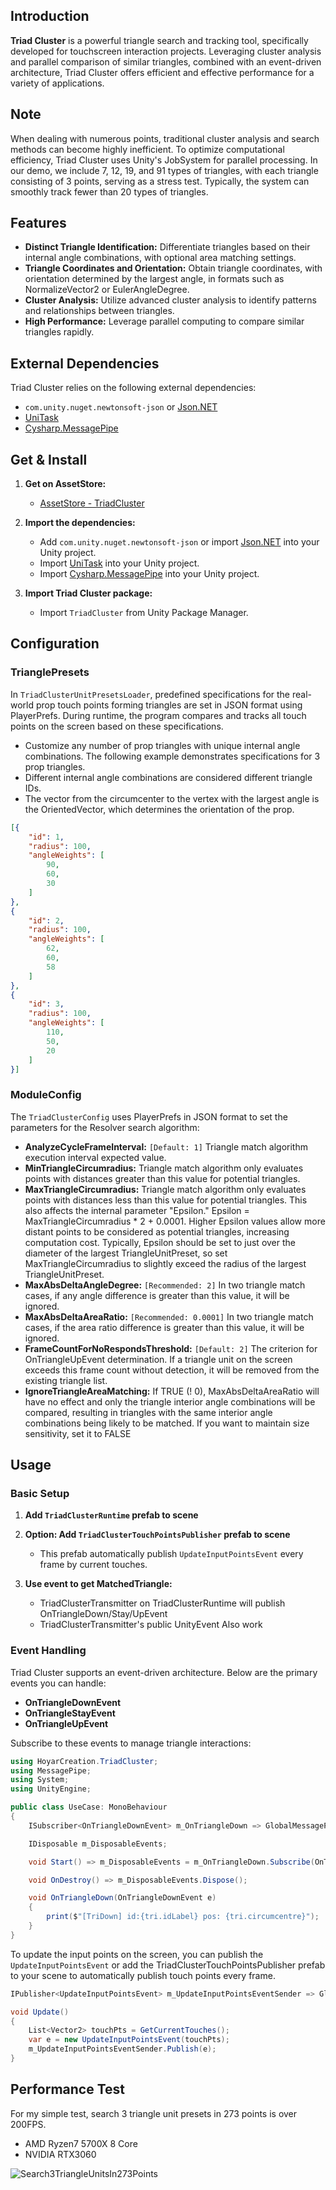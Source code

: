 ## Introduction
**Triad Cluster** is a powerful triangle search and tracking tool, specifically developed for touchscreen interaction projects. Leveraging cluster analysis and parallel comparison of similar triangles, combined with an event-driven architecture, Triad Cluster offers efficient and effective performance for a variety of applications.

## Note
When dealing with numerous points, traditional cluster analysis and search methods can become highly inefficient. To optimize computational efficiency, Triad Cluster uses Unity's JobSystem for parallel processing. In our demo, we include 7, 12, 19, and 91 types of triangles, with each triangle consisting of 3 points, serving as a stress test. Typically, the system can smoothly track fewer than 20 types of triangles.

## Features

- **Distinct Triangle Identification:** Differentiate triangles based on their internal angle combinations, with optional area matching settings.
- **Triangle Coordinates and Orientation:** Obtain triangle coordinates, with orientation determined by the largest angle, in formats such as NormalizeVector2 or EulerAngleDegree.
- **Cluster Analysis:** Utilize advanced cluster analysis to identify patterns and relationships between triangles.
- **High Performance:** Leverage parallel computing to compare similar triangles rapidly.

## External Dependencies

Triad Cluster relies on the following external dependencies:
- `com.unity.nuget.newtonsoft-json` or [Json.NET](https://www.newtonsoft.com/json)
- [UniTask](https://github.com/Cysharp/UniTask)
- [Cysharp.MessagePipe](https://github.com/Cysharp/MessagePipe)

## Get & Install

1. **Get on AssetStore:**
   - [AssetStore - TriadCluster](https://assetstore.unity.com/packages/slug/305618)

2. **Import the dependencies:**
    - Add `com.unity.nuget.newtonsoft-json` or import [Json.NET](https://www.newtonsoft.com/json) into your Unity project.
    - Import [UniTask](https://github.com/Cysharp/UniTask) into your Unity project.
    - Import [Cysharp.MessagePipe](https://github.com/Cysharp/MessagePipe) into your Unity project.

3. **Import Triad Cluster package:**
    - Import `TriadCluster` from Unity Package Manager.

## Configuration

### TrianglePresets

In `TriadClusterUnitPresetsLoader`, predefined specifications for the real-world prop touch points forming triangles are set in JSON format using PlayerPrefs. During runtime, the program compares and tracks all touch points on the screen based on these specifications.

- Customize any number of prop triangles with unique internal angle combinations. The following example demonstrates specifications for 3 prop triangles.
- Different internal angle combinations are considered different triangle IDs.
- The vector from the circumcenter to the vertex with the largest angle is the OrientedVector, which determines the orientation of the prop.

```json
[{
    "id": 1,
    "radius": 100,
    "angleWeights": [
        90,
        60,
        30
    ]
},
{
    "id": 2,
    "radius": 100,
    "angleWeights": [
        62,
        60,
        58
    ]
},
{
    "id": 3,
    "radius": 100,
    "angleWeights": [
        110,
        50,
        20
    ]
}]
```

### ModuleConfig

The `TriadClusterConfig` uses PlayerPrefs in JSON format to set the parameters for the Resolver search algorithm:

- **AnalyzeCycleFrameInterval:** `[Default: 1]` Triangle match algorithm execution interval expected value.
- **MinTriangleCircumradius:** Triangle match algorithm only evaluates points with distances greater than this value for potential triangles.
- **MaxTriangleCircumradius:** Triangle match algorithm only evaluates points with distances less than this value for potential triangles. This also affects the internal parameter "Epsilon." Epsilon = MaxTriangleCircumradius * 2 + 0.0001. Higher Epsilon values allow more distant points to be considered as potential triangles, increasing computation cost. Typically, Epsilon should be set to just over the diameter of the largest TriangleUnitPreset, so set MaxTriangleCircumradius to slightly exceed the radius of the largest TriangleUnitPreset.
- **MaxAbsDeltaAngleDegree:** `[Recommended: 2]` In two triangle match cases, if any angle difference is greater than this value, it will be ignored.
- **MaxAbsDeltaAreaRatio:** `[Recommended: 0.0001]` In two triangle match cases, if the area ratio difference is greater than this value, it will be ignored.
- **FrameCountForNoRespondsThreshold:** `[Default: 2]` The criterion for OnTriangleUpEvent determination. If a triangle unit on the screen exceeds this frame count without detection, it will be removed from the existing triangle list.
- **IgnoreTriangleAreaMatching:** If TRUE (! 0), MaxAbsDeltaAreaRatio will have no effect and only the triangle interior angle combinations will be compared, resulting in triangles with the same interior angle combinations being likely to be matched. If you want to maintain size sensitivity, set it to FALSE

## Usage

### Basic Setup

1. **Add `TriadClusterRuntime` prefab to scene**

2. **Option: Add `TriadClusterTouchPointsPublisher` prefab to scene**
   - This prefab automatically publish `UpdateInputPointsEvent` every frame by current touches.

3. **Use event to get MatchedTriangle:**
   - TriadClusterTransmitter on TriadClusterRuntime will publish OnTriangleDown/Stay/UpEvent
   - TriadClusterTransmitter's public UnityEvent Also work 

### Event Handling

Triad Cluster supports an event-driven architecture. Below are the primary events you can handle:

- **OnTriangleDownEvent**
- **OnTriangleStayEvent**
- **OnTriangleUpEvent**

Subscribe to these events to manage triangle interactions:

```csharp
using HoyarCreation.TriadCluster;
using MessagePipe;
using System;
using UnityEngine;

public class UseCase: MonoBehaviour
{
    ISubscriber<OnTriangleDownEvent> m_OnTriangleDown => GlobalMessagePipe.GetSubscriber<OnTriangleDownEvent>();

    IDisposable m_DisposableEvents;

    void Start() => m_DisposableEvents = m_OnTriangleDown.Subscribe(OnTriangleDown);

    void OnDestroy() => m_DisposableEvents.Dispose();

    void OnTriangleDown(OnTriangleDownEvent e)
    {
        print($"[TriDown] id:{tri.idLabel} pos: {tri.circumcentre}");
    }
}
```
To update the input points on the screen, you can publish the `UpdateInputPointsEvent` or add the TriadClusterTouchPointsPublisher prefab to your scene to automatically publish touch points every frame.
```csharp
IPublisher<UpdateInputPointsEvent> m_UpdateInputPointsEventSender => GlobalMessagePipe.GetPublisher<UpdateInputPointsEvent>();

void Update()
{
    List<Vector2> touchPts = GetCurrentTouches();
    var e = new UpdateInputPointsEvent(touchPts);
    m_UpdateInputPointsEventSender.Publish(e);
}
```

## Performance Test

For my simple test, search 3 triangle unit presets in 273 points is over 200FPS.
 - AMD Ryzen7 5700X 8 Core
 - NVIDIA RTX3060
  
![Search3TriangleUnitsIn273Points](https://github.com/uhbgvfre/TriadCluster/blob/main/Presskit/Media/TriadCluster_PerformanceTest_Search3TriangleUnitsIn273Points.png)
